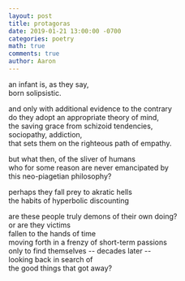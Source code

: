 ```yaml
---
layout: post
title: protagoras
date: 2019-01-21 13:00:00 -0700
categories: poetry 
math: true
comments: true
author: Aaron
---
```



an infant is, as they say,  
born solipsistic.  

and only with additional evidence to the contrary  
do they adopt an appropriate theory of mind,  
the saving grace from schizoid tendencies,  
sociopathy, addiction,  
that sets them on the righteous path of empathy.  

but what then, of the sliver of humans  
who for some reason are never emancipated by  
this neo-piagetian philosophy?  

perhaps they fall prey to akratic hells  
the habits of hyperbolic discounting  

are these people truly demons of their own doing?  
or are they victims  
fallen to the hands of time  
moving forth in a frenzy of short-term passions  
only to find themselves -- decades later --  
looking back in search of  
the good things that got away?
